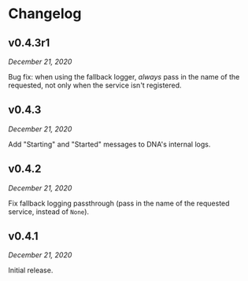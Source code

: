 # Changelog

<!-- skip title -->

## v0.4.3r1

*December 21, 2020*

Bug fix: when using the fallback logger, *always* pass in the name of the requested, not only when the service isn't registered.

## v0.4.3

*December 21, 2020*

Add "Starting" and "Started" messages to DNA's internal logs.

## v0.4.2

*December 21, 2020*

Fix fallback logging passthrough (pass in the name of the requested service, instead of `None`).

## v0.4.1

*December 21, 2020*

Initial release.